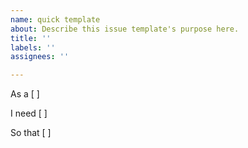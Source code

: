 ```yaml
---
name: quick template
about: Describe this issue template's purpose here.
title: ''
labels: ''
assignees: ''

---
```


As a [ ]

I need [ ]

So that [ ]
